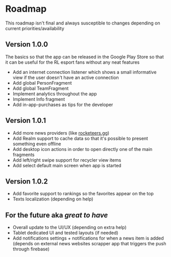 # Roadmap
This roadmap isn't final and always susceptible to changes depending on current priorities/availability

## Version 1.0.0
The basics so that the app can be released in the Google Play Store so that it can be useful for the RL esport fans without any neat features
- Add an internet connection listener which shows a small informative view if the user doesn't have an active connection
- Add global PersonFragment
- Add global TeamFragment
- Implement analytics throughout the app
- Implement Info fragment
- Add in-app-purchases as tips for the developer


## Version 1.0.1
- Add more news providers (like [rocketeers.gg](https://rocketeers.gg/))
- Add Realm support to cache data so that it's possible to present something even offline
- Add desktop icon actions in order to open directly one of the main fragments
- Add left/right swipe support for recycler view items
- Add select default main screen when app is started

## Version 1.0.2
- Add favorite support to rankings so the favorites appear on the top
- Texts localization (depending on help)

## For the future aka _great to have_
- Overall update to the UI/UX (depending on extra help)
- Tablet dedicated UI and tested layouts (if needed)
- Add notifications settings + notifications for when a news item is added (depends on external news websites scrapper app that triggers the push through firebase)